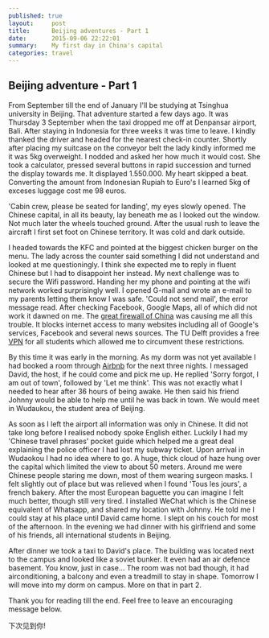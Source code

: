 ```yaml
---
published: true
layout:     post
title:      Beijing adventures - Part 1
date:       2015-09-06 22:22:01
summary:    My first day in China's capital
categories: travel
---
```


## Beijing adventure - Part 1

From September till the end of January I'll be studying at Tsinghua university in Beijing. That adventure started a few days ago. It was Thursday 3 September when the taxi dropped me off at Denpansar airport, Bali. After staying in Indonesia for three weeks it was time to leave. I kindly thanked the driver and headed for the nearest check-in counter. Shortly after placing my suitcase on the conveyor belt the lady kindly informed me it was 5kg overweight. I nodded and asked her how much it would cost. She took a calculator, pressed several buttons in rapid succession and turned the display towards me. It displayed 1.550.000. My heart skipped a beat. Converting the amount from Indonesian Rupiah to Euro's I learned 5kg of exceses luggage cost me 98 euros.

'Cabin crew, please be seated for landing', my eyes slowly opened. The Chinese capital, in all its beauty, lay beneath me as I looked out the window. Not much later the wheels touched ground. After the usual rush to leave the aircraft I first set foot on Chinese territory. It was cold and dark outside.

I headed towards the KFC and pointed at the biggest chicken burger on the menu. The lady across the counter said something I did not understand and looked at me questioningly. I think she expected me to reply in fluent Chinese but I had to disappoint her instead. My next challenge was to secure the Wifi password. Handing her my phone and pointing at the wifi network worked surprisingly well. I opened G-mail and wrote an e-mail to my parents letting them know I was safe. 'Could not send mail', the error message read. After checking Facebook, Google Maps, all of which did not work it dawned on me. The [great firewall of China](https://en.wikipedia.org/wiki/Golden_Shield_Project) was causing me all this trouble. It blocks internet access to many websites including all of Google's services, Facebook and several news sources. The TU Delft provides a free [VPN](https://en.wikipedia.org/wiki/Virtual_private_network) for all students which allowed me to circumvent these restrictions.

By this time it was early in the morning. As my dorm was not yet available I had booked a room through [Airbnb](http://airbnb.com/) for the next three nights. I messaged David, the host, if he could come and pick me up. He replied 'Sorry forgot, I am out of town', followed by 'Let me think'. This was not exactly what I needed to hear after 36 hours of being awake. He then said his friend Johnny would be able to help me until he was back in town. We would meet in Wudaukou, the student area of Beijing.

As soon as I left the airport all information was only in Chinese. It did not take long before I realised nobody spoke English either. Luckily I had my 'Chinese travel phrases' pocket guide which helped me a great deal explaining the police officer I had lost my subway ticket. Upon arrival in Wudaokou I had no idea where to go. A huge, thick cloud of haze hung over the capital which limited the view to about 50 meters. Around me were Chinese people staring me down, most of them wearing surgeon masks. I felt slightly out of place but was relieved when I found 'Tous les jours', a french bakery. After the most European baguette you can imagine I felt much better, though still very tired. I installed WeChat which is the Chinese equivalent of Whatsapp, and shared my location with Johnny. He told me I could stay at his place until David came home. I slept on his couch for most of the afternoon. In the evening we had dinner with his girlfriend and some of his friends, all international students in Beijing.

After dinner we took a taxi to David's place. The building was located next to the campus and looked like a soviet bunker. It even had an air defence basement. You know, just in case... The room was not bad though, it had airconditioning, a balcony and even a treadmill to stay in shape. Tomorrow I will move into my dorm on campus. More on that in part 2.

Thank you for reading till the end. Feel free to leave an encouraging message below.

下次见到你!
